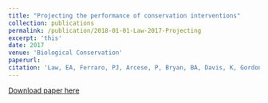```yaml
---
title: "Projecting the performance of conservation interventions"
collection: publications
permalink: /publication/2018-01-01-Law-2017-Projecting
excerpt: 'this'
date: 2017
venue: 'Biological Conservation'
paperurl:
citation: 'Law, EA, Ferraro, PJ, Arcese, P, Bryan, BA, Davis, K, Gordon, A, Holden, MH, Iacona, G, Martinez, Raymundo M, McAlpine, CA, Rhodes, JR, Sze, JS, and Wilson, KA. (2009). &quot;Paper Title Number 1.&quot; <i>Biological Conservation</i>.  215, 142-151.'
---
```


[Download paper here](http://academicpages.github.io/files/Law2017.pdf)
